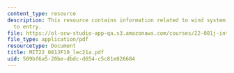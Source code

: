 ```yaml
---
content_type: resource
description: This resource contains information related to wind system dynamics, barriers
  to entry.
file: https://ol-ocw-studio-app-qa.s3.amazonaws.com/courses/22-081j-introduction-to-sustainable-energy-fall-2010/509bf6a520bedbdcd654c5c81e026684_MIT22_081JF10_lec21a.pdf
file_type: application/pdf
resourcetype: Document
title: MIT22_081JF10_lec21a.pdf
uid: 509bf6a5-20be-dbdc-d654-c5c81e026684
---
```

